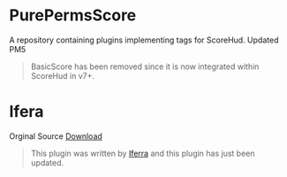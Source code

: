 # PurePermsScore
A repository containing plugins implementing tags for ScoreHud.
Updated PM5

> BasicScore has been removed since it is now integrated within ScoreHud in v7+.

# Ifera
Orginal Source [Download](https://github.com/Ifera/ScoreHudX/tree/main/PurePermsScore)
> This plugin was written by [Iferra](https://github.com/Ifera) and this plugin has just been updated.

